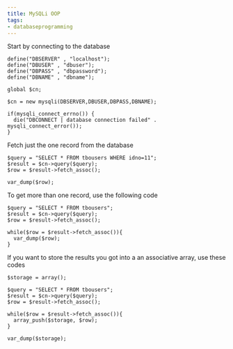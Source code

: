 ```yaml
---
title: MySQLi OOP
tags:
- databaseprogramming
---
```


Start by connecting to the database

~~~
define("DBSERVER" , "localhost");
define("DBUSER" , "dbuser");
define("DBPASS" , "dbpassword");
define("DBNAME" , "dbname");

global $cn;

$cn = new mysqli(DBSERVER,DBUSER,DBPASS,DBNAME);

if(mysqli_connect_errno()) {
  die("DBCONNECT | database connection failed" . mysqli_connect_error());
}
~~~ 

Fetch just the one record from the database

~~~
$query = "SELECT * FROM tbousers WHERE idno=11";
$result = $cn->query($query);
$row = $result->fetch_assoc();

var_dump($row);
~~~

To get more than one record, use the following code

~~~
$query = "SELECT * FROM tbousers";
$result = $cn->query($query);
$row = $result->fetch_assoc();

while($row = $result->fetch_assoc()){
  var_dump($row);
}
~~~

If you want to store the results you got into a an associative array, use these codes

~~~
$storage = array();

$query = "SELECT * FROM tbousers";
$result = $cn->query($query);
$row = $result->fetch_assoc();

while($row = $result->fetch_assoc()){
  array_push($storage, $row);
}

var_dump($storage);
~~~



